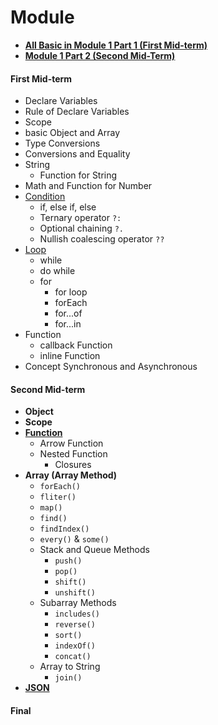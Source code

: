 # Module
- **[All Basic in Module 1 Part 1 (First Mid-term)](./mid-term1/README.md)**
- **[Module 1 Part 2 (Second Mid-Term)](./mid-term2/README.md)**

#### First Mid-term
- Declare Variables
- Rule of Declare Variables
- Scope
- basic Object and Array
- Type Conversions
- Conversions and Equality
- String
    - Function for String
- Math and Function for Number
- [Condition](./mid-term1/condition/README.md)
    - if, else if, else
    - Ternary operator `?:`
    - Optional chaining `?.`
    - Nullish coalescing operator `??`
- [Loop](./mid-term1/loop/README.md)
    - while
    - do while
    - for
        - for loop
        - forEach
        - for...of
        - for...in
- Function 
    - callback Function
    - inline Function
- Concept Synchronous and Asynchronous
#### Second Mid-term
- ************Object************
- **********Scope**********
- **[Function](./mid-term2/function-part2/README.md)**
    - Arrow Function
    - Nested Function
        - Closures
- **Array (Array Method)**
    - `forEach()`
    - `fliter()`
    - `map()`
    - `find()`
    - `findIndex()`
    - `every()` & `some()`
    - Stack and Queue Methods
        - `push()`
        - `pop()`
        - `shift()`
        - `unshift()`
    - Subarray Methods
        - `includes()`
        - `reverse()`
        - `sort()`
        - `indexOf()`
        - `concat()`
    - Array to String
        - `join()`
- **[JSON](/code/wk6/inJSON.js)**
#### Final